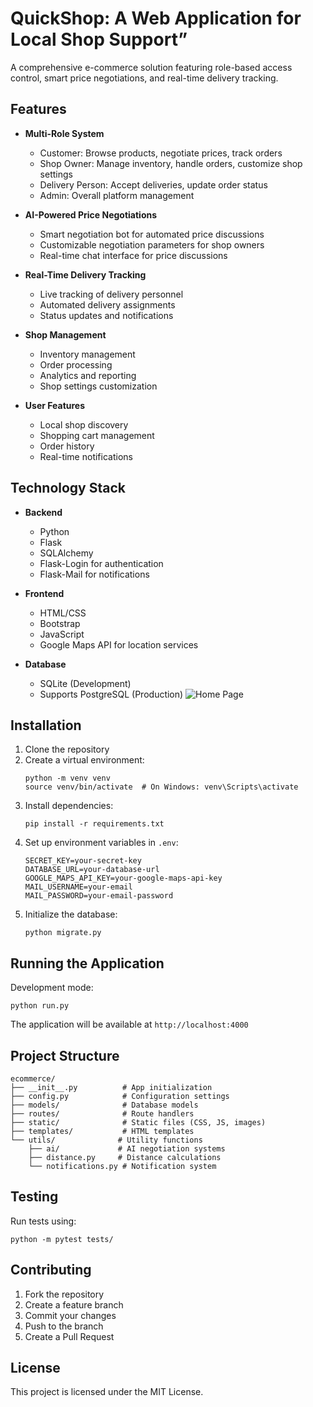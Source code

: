 # QuickShop: A Web Application for Local Shop Support”
A comprehensive e-commerce solution featuring role-based access control, smart price negotiations, and real-time delivery tracking.

## Features

- **Multi-Role System**
  - Customer: Browse products, negotiate prices, track orders
  - Shop Owner: Manage inventory, handle orders, customize shop settings
  - Delivery Person: Accept deliveries, update order status
  - Admin: Overall platform management

- **AI-Powered Price Negotiations**
  - Smart negotiation bot for automated price discussions
  - Customizable negotiation parameters for shop owners
  - Real-time chat interface for price discussions

- **Real-Time Delivery Tracking**
  - Live tracking of delivery personnel
  - Automated delivery assignments
  - Status updates and notifications

- **Shop Management**
  - Inventory management
  - Order processing
  - Analytics and reporting
  - Shop settings customization

- **User Features**
  - Local shop discovery
  - Shopping cart management
  - Order history
  - Real-time notifications

## Technology Stack

- **Backend**
  - Python
  - Flask
  - SQLAlchemy
  - Flask-Login for authentication
  - Flask-Mail for notifications

- **Frontend**
  - HTML/CSS
  - Bootstrap
  - JavaScript
  - Google Maps API for location services

- **Database**
  - SQLite (Development)
  - Supports PostgreSQL (Production)
![Home Page](assets/images/homepage.png)
## Installation

1. Clone the repository
2. Create a virtual environment:
   ```
   python -m venv venv
   source venv/bin/activate  # On Windows: venv\Scripts\activate
   ```
3. Install dependencies:
   ```
   pip install -r requirements.txt
   ```
4. Set up environment variables in `.env`:
   ```
   SECRET_KEY=your-secret-key
   DATABASE_URL=your-database-url
   GOOGLE_MAPS_API_KEY=your-google-maps-api-key
   MAIL_USERNAME=your-email
   MAIL_PASSWORD=your-email-password
   ```
5. Initialize the database:
   ```
   python migrate.py
   ```

## Running the Application

Development mode:
```
python run.py
```
The application will be available at `http://localhost:4000`

## Project Structure

```
ecommerce/
├── __init__.py          # App initialization
├── config.py            # Configuration settings
├── models/              # Database models
├── routes/              # Route handlers
├── static/              # Static files (CSS, JS, images)
├── templates/           # HTML templates
└── utils/              # Utility functions
    ├── ai/             # AI negotiation systems
    ├── distance.py     # Distance calculations
    └── notifications.py # Notification system
```

## Testing

Run tests using:
```
python -m pytest tests/
```

## Contributing

1. Fork the repository
2. Create a feature branch
3. Commit your changes
4. Push to the branch
5. Create a Pull Request

## License


This project is licensed under the MIT License.


